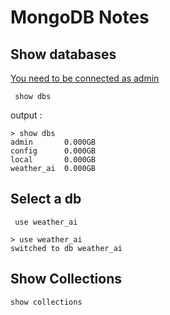 # MongoDB Notes



## Show databases

<u>You need to be connected as admin</u> 

` show dbs`

output : 

```mongo output
> show dbs
admin       0.000GB
config      0.000GB
local       0.000GB
weather_ai  0.000GB
```



## Select a db

` use weather_ai`

```
> use weather_ai
switched to db weather_ai
```



## Show Collections



` show collections `



